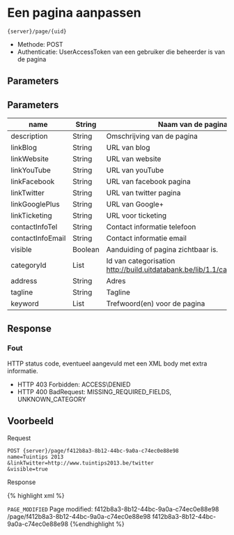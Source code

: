 ---
---

# Een pagina aanpassen

```
{server}/page/{uid}
```

* Methode: POST
* Authenticatie: UserAccessToken van een gebruiker die beheerder is van de pagina

## Parameters

## Parameters

name |   String |   Naam van de pagina |
-- | -- | -- |
description |   String |   Omschrijving van de pagina |
linkBlog |   String |   URL van blog |
linkWebsite |   String |   URL van website |
linkYouTube |   String |   URL van youTube |
linkFacebook |   String |   URL van facebook pagina |
linkTwitter |   String |   URL van twitter pagina |
linkGooglePlus |   String |   URL van Google+ |
linkTicketing |   String |   URL voor ticketing |
contactInfoTel |   String |   Contact informatie telefoon |
contactInfoEmail |   String |   Contact informatie email |
visible |   Boolean |   Aanduiding of pagina zichtbaar is. |
categoryId |   List<String> |   Id van categorisation http://build.uitdatabank.be/lib/1.1/categorisation.xml |
address |   String |   Adres |
tagline |   String |   Tagline |
keyword |   List<String> |   Trefwoord(en) voor de pagina |

## Response

### Fout

HTTP status code, eventueel aangevuld met een XML body met extra informatie.

* HTTP 403 Forbidden: ACCESS\DENIED
* HTTP 400 BadRequest: MISSING\_REQUIRED\_FIELDS, UNKNOWN\_CATEGORY

## Voorbeeld

Request

```
POST {server}/page/f412b8a3-8b12-44bc-9a0a-c74ec0e88e98
name=Tuintips 2013
&linkTwitter=http://www.tuintips2013.be/twitter
&visible=true
```

Response

{% highlight xml %}
<?xml version="1.0" encoding="UTF-8" standalone="yes"?>
<response xmlns:rdf="http://www.w3.org/1999/02/22-rdf-syntax-ns" xmlns:foaf="http://xmlns.com/foaf/0.1/" xmlns:cdb="http://www.cultuurdatabank.com/XMLSchema/CdbXSD/3.1/FINAL" xmlns:geo="http://www.w3.org/2003/01/geo/wgs84_pos">
<code>PAGE_MODIFIED</code>
<message>Page modified: f412b8a3-8b12-44bc-9a0a-c74ec0e88e98</message>
<resource>/page/f412b8a3-8b12-44bc-9a0a-c74ec0e88e98</resource>
<uid>f412b8a3-8b12-44bc-9a0a-c74ec0e88e98</uid>
</response>
{%endhighlight %}
